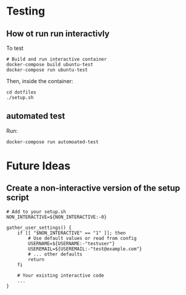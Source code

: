 # Testing

## How ot run run interactivly

To test

    # Build and run interactive container
    docker-compose build ubuntu-test
    docker-compose run ubuntu-test

Then, inside the container:

    cd dotfiles
    ./setup.sh

## automated test

Run:

    docker-compose run automoated-test

# Future Ideas

## Create a non-interactive version of the setup script

```
# Add to your setup.sh
NON_INTERACTIVE=${NON_INTERACTIVE:-0}

gather_user_settings() {
    if [[ "$NON_INTERACTIVE" == "1" ]]; then
        # Use default values or read from config
        USERNAME=${USERNAME:-"testuser"}
        USEREMAIL=${USEREMAIL:-"test@example.com"}
        # ... other defaults
        return
    fi
    
    # Your existing interactive code
    ...
}
```

